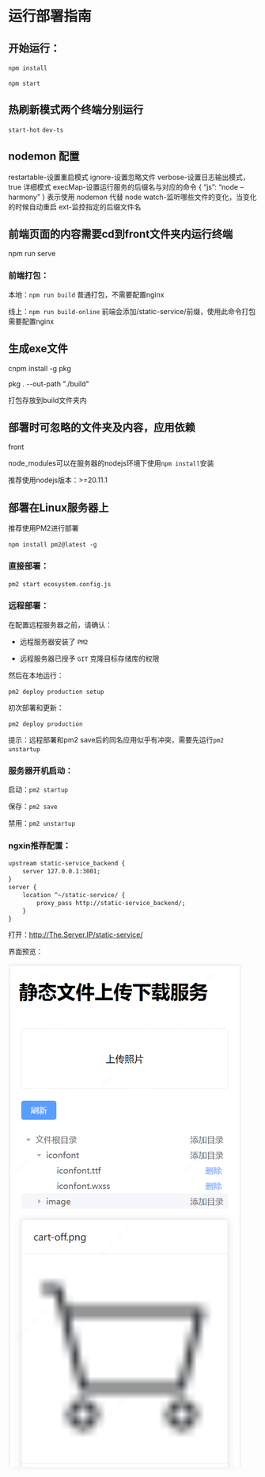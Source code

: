 # 运行部署指南

## 开始运行：

`npm install`

`npm start` 

## 热刷新模式两个终端分别运行

`start-hot`
`dev-ts`

## nodemon 配置

restartable-设置重启模式 
ignore-设置忽略文件 
verbose-设置日志输出模式，true 详细模式 
execMap-设置运行服务的后缀名与对应的命令 
{ 
“js”: “node –harmony”
} 
表示使用 nodemon 代替 node 
watch-监听哪些文件的变化，当变化的时候自动重启 
ext-监控指定的后缀文件名

## 前端页面的内容需要cd到front文件夹内运行终端

npm run serve

### 前端打包：

本地：`npm run build`
普通打包，不需要配置nginx

线上：`npm run build-online`
前端会添加/static-service/前缀，使用此命令打包需要配置nginx

## 生成exe文件

cnpm install -g pkg

pkg . --out-path "./build"

打包存放到build文件夹内

## 部署时可忽略的文件夹及内容，应用依赖

front 

node_modules可以在服务器的nodejs环境下使用`npm install`安装

推荐使用nodejs版本：\>=20.11.1

## 部署在Linux服务器上

推荐使用PM2进行部署

`npm install pm2@latest -g`

### 直接部署：

`pm2 start ecosystem.config.js`

### 远程部署：

在配置远程服务器之前，请确认：

- 远程服务器安装了 `PM2`

- 远程服务器已授予 `GIT` 克隆目标存储库的权限

然后在本地运行：

`pm2 deploy production setup`

初次部署和更新：

`pm2 deploy production`

提示：远程部署和pm2 save后的同名应用似乎有冲突，需要先运行`pm2 unstartup`

### 服务器开机启动：

启动：`pm2 startup`

保存：`pm2 save`

禁用：`pm2 unstartup`

### ngxin推荐配置：

```
upstream static-service_backend {
    server 127.0.0.1:3001;
}
server {
    location ^~/static-service/ {        
        proxy_pass http://static-service_backend/;
    }
}
```

打开：http://The.Server.IP/static-service/

界面预览：

![image-20240313160639026](https://raw.githubusercontent.com/Alan1034/PicturesServer/main/PicGo_imgs/202403131606378.png)